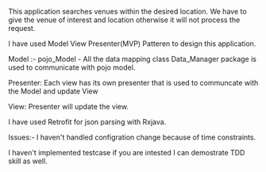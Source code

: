 This application searches venues within the desired location. We have to give the venue of interest and location otherwise it will not process the request.

I have used Model View Presenter(MVP) Patteren to design this application.

Model :- 
  pojo_Model - All the data mapping class
  Data_Manager package is used to communicate with pojo model.

Presenter: 
Each view has its own presenter that is used to communcate with the Model and update View

View:
Presenter will update the view.

I have used Retrofit for json parsing  with Rxjava. 

Issues:- 
I haven't handled configration change because of time constraints.

I haven't implemented testcase if you are intested I can demostrate TDD skill as well.





